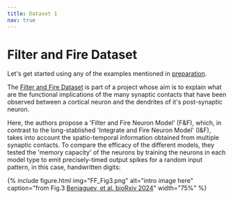 ```yaml
---
title: Dataset 1
nav: true
---
```


# Filter and Fire Dataset

Let's get started using any of the examples mentioned in [preparation](0-prep.md).

The [Filter and Fire Dataset](https://www.kaggle.com/datasets/selfishgene/fiter-and-fire-paper) is part of a project whose aim is to explain what are the functional implications of the many synaptic contacts that have been observed between a cortical neuron and the dendrites of it's post-synaptic neuron. 

Here, the authors propose a 'Filter and Fire Neuron Model' (F&F), which, in contrast to the long-stablished 'Integrate and Fire Neuron Model' (I&F), takes into account the spatio-temporal information obtained from multiple synaptic contacts. To compare the efficacy of the different models, they tested the 'memory capacity' of the neurons by training the neurons in each model type to emit precisely-timed output spikes for a random input pattern, in this case, handwritten digits:

{% include figure.html img="FF_Fig3.png" alt="intro image here" caption="from Fig.3 [Beniaguev, et al. bioRxiv 2024](https://doi.org/10.1101/2022.01.28.478132)" width="75%" %}

